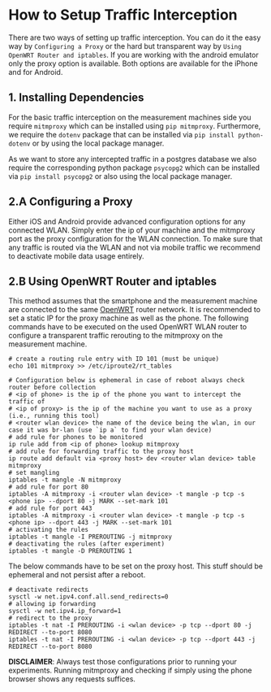 # How to Setup Traffic Interception

There are two ways of setting up traffic interception. You can do it the easy way by `Configuring a Proxy` or the hard 
but transparent way by `Using OpenWRT Router and iptables`. If you are working with the android emulator only the 
proxy option is available. Both options are available for the iPhone and for Android.

## 1. Installing Dependencies

For the basic traffic interception on the measurement machines side you require `mitmproxy` which can be installed
using `pip mitmproxy`. Furthermore, we require the `dotenv` package that can be installed via `pip install python-dotenv`
or by using the local package manager.

As we want to store any intercepted traffic in a postgres database we also require the corresponding python package 
`psycopg2` which can be installed via `pip install psycopg2` or also using the local package manager.


## 2.A Configuring a Proxy

Either iOS and Android provide advanced configuration options for any connected WLAN. Simply enter the ip of your 
machine and the mitmproxy port as the proxy configuration for the WLAN connection. To make sure that any traffic is routed
via the WLAN and not via mobile traffic we recommend to deactivate mobile data usage entirely.

## 2.B Using OpenWRT Router and iptables

This method assumes that the smartphone and the measurement machine are connected to the same [OpenWRT](https://reedmideke.github.io/networking/2021/01/04/mitmproxy-openwrt.html) router network.
It is recommended to set a static IP for the proxy machine as well as the phone. The following commands have to be 
executed on the used OpenWRT WLAN router to configure a transparent traffic rerouting to the mitmproxy on the measurement
machine.

```
# create a routing rule entry with ID 101 (must be unique)
echo 101 mitmproxy >> /etc/iproute2/rt_tables

# Configuration below is ephemeral in case of reboot always check router before collection
# <ip of phone> is the ip of the phone you want to intercept the traffic of
# <ip of proxy> is the ip of the machine you want to use as a proxy (i.e., running this tool)
# <router wlan device> the name of the device being the wlan, in our case it was br-lan (use `ip a` to find your wlan device)
# add rule for phones to be monitored
ip rule add from <ip of phone> lookup mitmproxy
# add rule for forwarding traffic to the proxy host 
ip route add default via <proxy host> dev <router wlan device> table mitmproxy
# set mangling
iptables -t mangle -N mitmproxy
# add rule for port 80
iptables -A mitmproxy -i <router wlan device> -t mangle -p tcp -s <phone ip> --dport 80 -j MARK --set-mark 101
# add rule for port 443
iptables -A mitmproxy -i <router wlan device> -t mangle -p tcp -s <phone ip> --dport 443 -j MARK --set-mark 101
# activating the rules
iptables -t mangle -I PREROUTING -j mitmproxy
# deactivating the rules (after experiment)
iptables -t mangle -D PREROUTING 1
```
The below commands have to be set on the proxy host. This stuff should be ephemeral and not persist after a reboot.
```
# deactivate redirects
sysctl -w net.ipv4.conf.all.send_redirects=0
# allowing ip forwarding
sysctl -w net.ipv4.ip_forward=1
# redirect to the proxy
iptables -t nat -I PREROUTING -i <wlan device> -p tcp --dport 80 -j REDIRECT --to-port 8080
iptables -t nat -I PREROUTING -i <wlan device> -p tcp --dport 443 -j REDIRECT --to-port 8080
```
**DISCLAIMER**: Always test those configurations prior to running your experiments.
Running mitmproxy and checking if simply using the phone browser shows any requests suffices.

